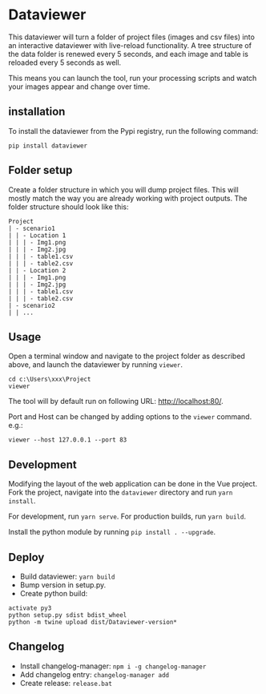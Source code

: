 # Dataviewer

This dataviewer will turn a folder of project files (images and csv files) into 
an interactive dataviewer with live-reload functionality. A tree structure of the 
data folder is renewed every 5 seconds, and each image and table is reloaded every
5 seconds as well.

This means you can launch the tool, run your processing scripts and watch your 
images appear and change over time.

## installation

To install the dataviewer from the Pypi registry, run the following command:

```
pip install dataviewer
```

## Folder setup

Create a folder structure in which you will dump project files. This will mostly 
match the way you are already working with project outputs.
The folder structure should look like this:

```
Project
| - scenario1
| | - Location 1
| | | - Img1.png
| | | - Img2.jpg
| | | - table1.csv
| | | - table2.csv
| | - Location 2
| | | - Img1.png
| | | - Img2.jpg
| | | - table1.csv
| | | - table2.csv
| - scenario2
| | ...
```

## Usage

Open a terminal window and navigate to the project folder as described above, and 
launch the dataviewer by running `viewer`.

```
cd c:\Users\xxx\Project
viewer
```

The tool will by default run on following URL: [http://localhost:80/](http://localhost:80).

Port and Host can be changed by adding options to the `viewer` command. e.g.:

```
viewer --host 127.0.0.1 --port 83
```


## Development

Modifying the layout of the web application can be done in the Vue project.
Fork the project, navigate into the `dataviewer` directory and run `yarn install`.

For development, run `yarn serve`.
For production builds, run `yarn build`.

Install the python module by running `pip install . --upgrade`.


## Deploy
- Build dataviewer: `yarn build`
- Bump version in setup.py.
- Create python build: 
```
activate py3
python setup.py sdist bdist_wheel
python -m twine upload dist/Dataviewer-version*
```

## Changelog
- Install changelog-manager: `npm i -g changelog-manager`
- Add changelog entry: `changelog-manager add`
- Create release: `release.bat`
